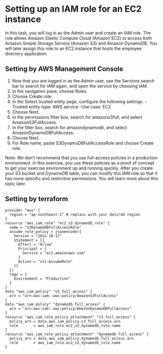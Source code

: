 # Setting up an IAM role for an EC2 instance

In this task, you will log in as the Admin user and create an IAM role. The role allows Amazon Elastic Compute Cloud (Amazon EC2) to access both Amazon Simple Storage Service (Amazon S3) and Amazon DynamoDB. You will later assign this role to an EC2 instance that hosts the employee directory application.

## Setting by AWS Management Console
1. Now that you are logged in as the Admin user, use the Services search bar to search for IAM again, and open the service by choosing IAM.
2. In the navigation pane, choose Roles.
3. Choose Create role.
4. In the Select trusted entity page, configure the following settings.
  -Trusted entity type: AWS service
  -Use case: EC2
5. Choose Next.
6. In the permissions filter box, search for amazons3full, and select AmazonS3FullAccess.
7. In the filter box, search for amazondynamodb, and select AmazonDynamoDBFullAccess.
8. Choose Next.
9. For Role name, paste S3DynamoDBFullAccessRole and choose Create role.

Note: We don’t recommend that you use full-access policies in a production environment. In this exercise, you use these policies as a proof of concept to get your exercise environment up and running quickly. After you create your S3 bucket and DynamoDB table, you can modify this IAM role so that it has more specific and restrictive permissions. You will learn more about this topic later.

## Setting by terraform
```hcl
provider "aws" {
  region = "ap-southeast-1" # replace with your desired region
}
resource "aws_iam_role" "ec2_s3_dynamodb_role" {
  name = "S3DynamoDBFullAccessRole"
  assume_role_policy = jsonencode({
    Version = "2012-10-17"
    Statement = [{
      Effect = "Allow"
      Principal = {
        Service = "ec2.amazonaws.com"
      }
      Action = "sts:AssumeRole"
    }]
  })
  tags = {
    Environment = "Production"
  }
}
data "aws_iam_policy" "s3_full_access" {
  arn = "arn:aws:iam::aws:policy/AmazonS3FullAccess"
}
data "aws_iam_policy" "dynamodb_full_access" {
  arn = "arn:aws:iam::aws:policy/AmazonDynamoDBFullAccess"
}
resource "aws_iam_role_policy_attachment" "s3_full_access" {
  policy_arn = data.aws_iam_policy.s3_full_access.arn
  role       = aws_iam_role.ec2_s3_dynamodb_role.name
}
resource "aws_iam_role_policy_attachment" "dynamodb_full_access" {
  policy_arn = data.aws_iam_policy.dynamodb_full_access.arn
  role       = aws_iam_role.ec2_s3_dynamodb_role.name
}
```
